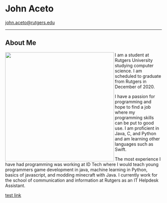 <script src="https://kit.fontawesome.com/aba1d8c3e9.js" crossorigin="anonymous"></script>

# John Aceto
<a href = "mailto: john.aceto@rutgers.edu">john.aceto@rutgers.edu</a>

---

## About Me

<img align="left" width="350" height="350" src="https://johnaceto.github.io/assets/img/testme.jpg">

I am a student at Rutgers University studying computer science. I am scheduled to graduate from Rutgers in December of 2020.

I have a passion for programming and hope to find a job where my programming skills can be put to good use. I am proficient in Java, C, and Python and am learning other languages such as Swift.

The most experience I have had programming was working at ID Tech where I would teach young programmers game development in java, machine learning in Python, basics of javascript, and modding minecraft with Java. I currently work for the school of communication and information at Rutgers as an IT Helpdesk Assistant.

[test link](https://johnaceto.github.io/test/)
<i class="fab fa-github"></i>
